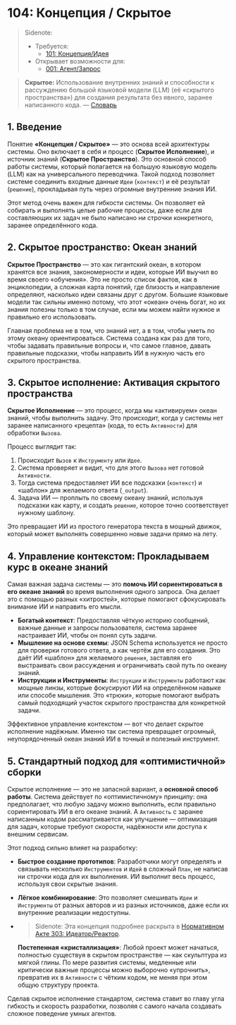 # 104: Концепция / Скрытое

> Sidenote:
>
> - Требуется:
>   - [101: Концепция/Идея](./101_concept_idea.md)
> - Открывает возможности для:
>   - [001: Агент/Запрос](./001_agent_request.md)

> **Скрытое:** Использование внутренних знаний и способности к рассуждению большой языковой модели (LLM) (её «скрытого пространства») для создания результата без явного, заранее написанного кода. — [Словарь](./000_glossary.md)

## 1. Введение

Понятие **«Концепция / Скрытое»** — это основа всей архитектуры системы. Оно включает в себя и процесс (**Скрытое Исполнение**), и источник знаний (**Скрытое Пространство**). Это основной способ работы системы, который полагается на большую языковую модель (LLM) как на универсального переводчика. Такой подход позволяет системе соединить входные данные `Идеи` (`контекст`) и её результат (`решение`), прокладывая путь через огромные внутренние знания ИИ.

Этот метод очень важен для гибкости системы. Он позволяет ей собирать и выполнять целые рабочие процессы, даже если для составляющих их задач не было написано ни строчки конкретного, заранее определённого кода.

## 2. Скрытое пространство: Океан знаний

**Скрытое Пространство** — это как гигантский океан, в котором хранятся все знания, закономерности и идеи, которые ИИ выучил во время своего «обучения». Это не просто список фактов, как в энциклопедии, а сложная карта понятий, где близость и направление определяют, насколько идеи связаны друг с другом. Большие языковые модели так сильны именно потому, что этот «океан» очень богат, но их знания полезны только в том случае, если мы можем найти нужное и правильно его использовать.

Главная проблема не в том, что знаний нет, а в том, чтобы уметь по этому океану ориентироваться. Система создана как раз для того, чтобы задавать правильные вопросы и, что самое главное, давать правильные подсказки, чтобы направить ИИ в нужную часть его скрытого пространства.

## 3. Скрытое исполнение: Активация скрытого пространства

**Скрытое Исполнение** — это процесс, когда мы «активируем» океан знаний, чтобы выполнить задачу. Это происходит, когда у системы нет заранее написанного «рецепта» (кода, то есть `Активности`) для обработки `Вызова`.

Процесс выглядит так:

1.  Происходит `Вызов` к `Инструменту` или `Идее`.
2.  Система проверяет и видит, что для этого `Вызова` нет готовой `Активности`.
3.  Тогда система предоставляет ИИ все подсказки (`контекст`) и «шаблон» для желаемого ответа (`_output`).
4.  Задача ИИ — проплыть по своему океану знаний, используя подсказки как карту, и создать `решение`, которое точно соответствует нужному шаблону.

Это превращает ИИ из простого генератора текста в мощный движок, который может выполнять совершенно новые задачи прямо на лету.

## 4. Управление контекстом: Прокладываем курс в океане знаний

Самая важная задача системы — это **помочь ИИ сориентироваться в его океане знаний** во время выполнения одного запроса. Она делает это с помощью разных «хитростей», которые помогают сфокусировать внимание ИИ и направить его мысли.

- **Богатый контекст**: Предоставляя чёткую историю сообщений, важные данные и запросы пользователя, система заранее настраивает ИИ, чтобы он понял суть задачи.
- **Мышление на основе схемы**: JSON Schema используется не просто для проверки готового ответа, а как чертёж для его создания. Это даёт ИИ «шаблон» для желаемого `решения`, заставляя его выстраивать свои рассуждения и ограничивать свой путь по океану знаний.
- **Инструкции и Инструменты**: `Инструкции` и `Инструменты` работают как мощные линзы, которые фокусируют ИИ на определённом навыке или способе мышления. Это «трюки», которые помогают выбрать самый подходящий участок скрытого пространства для конкретной задачи.

Эффективное управление контекстом — вот что делает скрытое исполнение надёжным. Именно так система превращает огромный, неупорядоченный океан знаний ИИ в точный и полезный инструмент.

## 5. Стандартный подход для «оптимистичной» сборки

Скрытое исполнение — это не запасной вариант, а **основной способ работы**. Система действует по «оптимистичному» принципу: она предполагает, что любую задачу можно выполнить, если правильно сориентировать ИИ в его океане знаний. А `Активность` с заранее написанным кодом рассматривается как улучшение — оптимизация для задач, которые требуют скорости, надёжности или доступа к внешним сервисам.

Этот подход сильно влияет на разработку:

- **Быстрое создание прототипов**: Разработчики могут определять и связывать несколько `Инструментов` и `Идей` в сложный `План`, не написав ни строчки кода для их выполнения. ИИ выполнит весь процесс, используя свои скрытые знания.
- **Лёгкое комбинирование**: Это позволяет смешивать `Идеи` и `Инструменты` от разных авторов и из разных источников, даже если их внутренние реализации недоступны.
- > Sidenote: Эта концепция подробнее раскрыта в [Нормативном Акте 303: Идеатор/Реактор](../rfc/303_ideator_reactor.md).

  **Постепенная «кристаллизация»**: Любой проект может начаться, полностью существуя в скрытом пространстве — как скульптура из мягкой глины. По мере развития системы, медленные или критически важные процессы можно выборочно «упрочнить», превратив их в `Активности` с чётким кодом, не меняя при этом общую структуру проекта.

Сделав скрытое исполнение стандартом, система ставит во главу угла гибкость и скорость разработки, позволяя с самого начала создавать сложное поведение умных агентов.